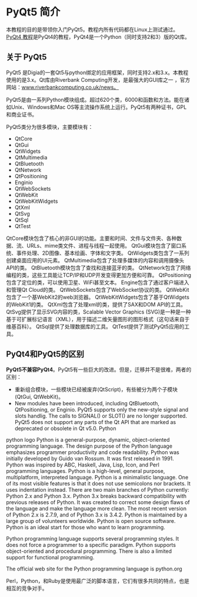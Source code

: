 # PyQt5 简介

本教程的目的是带领你入门PyQt5。教程内所有代码都在Linux上测试通过。[PyQt4 教程](http://zetcode.com/gui/pyqt4/)是PyQt4的教程，PyQt4是一个Python（同时支持2和3）版的Qt库。

## 关于 PyQt5

PyQt5 是Digia的一套Qt5与python绑定的应用框架，同时支持2.x和3.x。本教程使用的是3.x。Qt库由Riverbank Computing开发，是最强大的GUI库之一 ，官方网站：www.riverbankcomputing.co.uk/news。

PyQt5是由一系列Python模块组成。超过620个类，6000和函数和方法。能在诸如Unix、Windows和Mac OS等主流操作系统上运行。PyQt5有两种证书，GPL和商业证书。

PyQt5类分为很多模块，主要模块有：

- QtCore
- QtGui
- QtWidgets
- QtMultimedia
- QtBluetooth
- QtNetwork
- QtPositioning
- Enginio
- QtWebSockets
- QtWebKit
- QtWebKitWidgets
- QtXml
- QtSvg
- QtSql
- QtTest

QtCore模块包含了核心的非GUI的功能。主要和时间、文件与文件夹、各种数据、流、URLs、mime类文件、进程与线程一起使用。
QtGui模块包含了窗口系统、事件处理、2D图像、基本绘画、字体和文字类。
QtWidgets类包含了一系列创建桌面应用的UI元素。
QtMultimedia包含了处理多媒体的内容和调用摄像头API的类。
QtBluetooth模块包含了查找和连接蓝牙的类。
QtNetwork包含了网络编程的类，这些工具能让TCP/IP和UDP开发变得更加方便和可靠。
QtPositioning包含了定位的类，可以使用卫星、WiFi甚至文本。
Engine包含了通过客户端进入和管理Qt Cloud的类。
QtWebSockets包含了WebSocket协议的类。
QtWebKit包含了一个基WebKit2的web浏览器。
QtWebKitWidgets包含了基于QtWidgets的WebKit1的类。
QtXml包含了处理xml的类，提供了SAX和DOM API的工具。
QtSvg提供了显示SVG内容的类，Scalable Vector Graphics (SVG)是一种是一种基于可扩展标记语言（XML），用于描述二维矢量图形的图形格式（这句话来自于维基百科）。
QtSql提供了处理数据库的工具。
QtTest提供了测试PyQt5应用的工具。

## PyQt4和PyQt5的区别

**PyQt5不兼容PyQt4**。PyQt5有一些巨大的改进。但是，迁移并不是很难，两者的区别：

- 重新组合模块，一些模块已经被废弃(QtScript)，有些被分为两个子模块(QtGui, QtWebKit)。
- New modules have been introduced, including QtBluetooth, QtPositioning, or Enginio.
PyQt5 supports only the new-style signal and slots handlig. The calls to SIGNAL() or SLOT() are no longer supported.
PyQt5 does not support any parts of the Qt API that are marked as deprecated or obsolete in Qt v5.0.
Python

python logo Python is a general-purpose, dynamic, object-oriented programming language. The design purpose of the Python language emphasizes programmer productivity and code readability. Python was initially developed by Guido van Rossum. It was first released in 1991. Python was inspired by ABC, Haskell, Java, Lisp, Icon, and Perl programming languages. Python is a high-level, general purpose, multiplatform, interpreted language. Python is a minimalistic language. One of its most visible features is that it does not use semicolons nor brackets. It uses indentation instead. There are two main branches of Python currently: Python 2.x and Python 3.x. Python 3.x breaks backward compatibility with previous releases of Python. It was created to correct some design flaws of the language and make the language more clean. The most recent version of Python 2.x is 2.7.9, and of Python 3.x is 3.4.2. Python is maintained by a large group of volunteers worldwide. Python is open source software. Python is an ideal start for those who want to learn programming.

Python programming language supports several programming styles. It does not force a programmer to a specific paradigm. Python supports object-oriented and procedural programming. There is also a limited support for functional programming.

The official web site for the Python programming language is python.org

Perl，Python，和Ruby是使用最广泛的脚本语言，它们有很多共同的特点，也是相互的竞争对手。